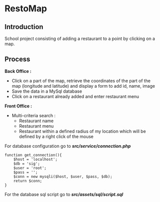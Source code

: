 # **RestoMap**

## Introduction

School project consisting of adding a restaurant to a point by clicking on a map.

## Process

**Back Office :**

- Click on a part of the map, retrieve the coordinates of the part of the map (longitude and latitude) and display a form to add id, name, image
- Save the data in a MySql database
- Click on a restaurant already added and enter restaurant menu

**Front Office :**

* Multi-criteria search :
  * Restaurant name
  * Restaurant menu
  * Restaurant within a defined radius of my location which will be defined by a right click of the mouse

For database configuration go to ***src/service/connection.php***

```
function get_connection(){
    $host = 'localhost';
    $db = 'sig';
    $user = 'root';
    $pass = '';
    $conn = new mysqli($host, $user, $pass, $db);
    return $conn;
}
```

For the database sql script go to ***src/assets/sql/script.sql***
